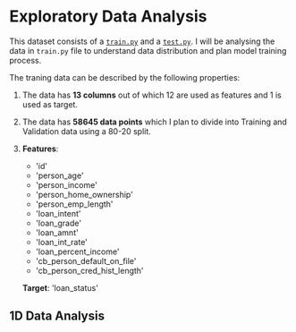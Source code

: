 # Exploratory Data Analysis

This dataset consists of a [`train.py`](./train.csv) and a [`test.py`](./test.csv). I will be analysing the data in `train.py` file to understand data distribution and plan model training process.


The traning data can be described by the following properties:

1. The data has **13 columns** out of which 12 are used as features and 1 is used as target.
2. The data has **58645 data points** which I plan to divide into Training and Validation data using a 80-20 split.
3. **Features**:
   - 'id'
   - 'person_age'
   - 'person_income'
   - 'person_home_ownership'
   - 'person_emp_length'
   - 'loan_intent'
   - 'loan_grade'
   - 'loan_amnt'
   - 'loan_int_rate'
   - 'loan_percent_income'
   - 'cb_person_default_on_file'
   - 'cb_person_cred_hist_length'
     
   **Target**: 'loan_status' 

## 1D Data Analysis